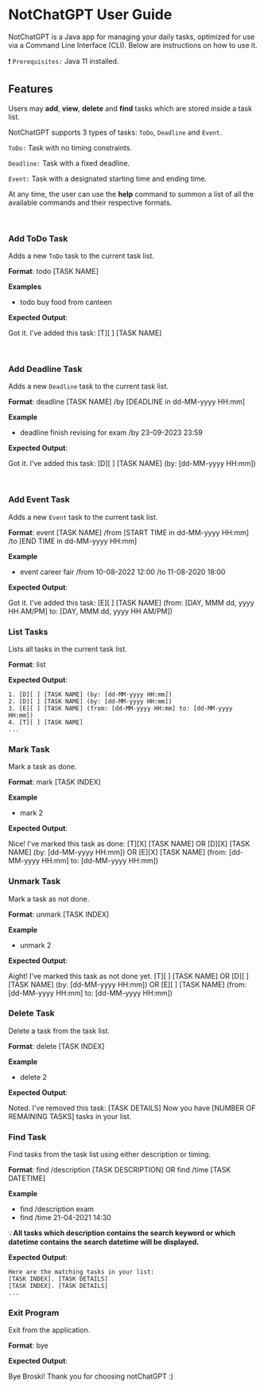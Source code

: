 # NotChatGPT User Guide

NotChatGPT is a Java app for managing your daily tasks, optimized for use via a Command Line Interface (CLI).
Below are instructions on how to use it.


❗ `Prerequisites:` Java 11 installed.

## Features
Users may **add**, **view**, **delete** and **find**  tasks which are stored inside a task list.

NotChatGPT supports 3 types of tasks: `ToDo`, `Deadline` and `Event`.

`ToDo:` Task with no timing constraints.

`Deadline:` Task with a fixed deadline.

`Event:` Task with a designated starting time and ending time.

At any time, the user can use the **help** command to summon a list of all the available commands and their respective formats.

<br/>

### Add ToDo Task
Adds a new `ToDo` task to the current task list.

**Format**: todo [TASK NAME]

**Examples**

- todo buy food from canteen

**Expected Output**: 

   Got it. I've added this task:
   [T][ ] [TASK NAME]

<br/>

### Add Deadline Task
Adds a new `Deadline` task to the current task list.

**Format**: deadline [TASK NAME] /by [DEADLINE in dd-MM-yyyy HH:mm]

**Example**

- deadline finish revising for exam /by 23-09-2023 23:59 

**Expected Output**: 

   Got it. I've added this task:
   [D][ ] [TASK NAME] (by: [dd-MM-yyyy HH:mm])

<br/>

### Add Event Task
Adds a new `Event` task to the current task list.

**Format**: event [TASK NAME] /from [START TIME in dd-MM-yyyy HH:mm] /to [END TIME in dd-MM-yyyy HH:mm]

**Example**

- event career fair /from 10-08-2022 12:00 /to 11-08-2020 18:00

**Expected Output**: 

   Got it. I've added this task:
   [E][ ] [TASK NAME] (from: [DAY, MMM dd, yyyy HH AM/PM] to: [DAY, MMM dd, yyyy HH AM/PM])

### List Tasks
Lists all tasks in the current task list.

**Format**: list

**Expected Output**: 

    1. [D][ ] [TASK NAME] (by: [dd-MM-yyyy HH:mm])
    2. [D][ ] [TASK NAME] (by: [dd-MM-yyyy HH:mm])
    3. [E][ ] [TASK NAME] (from: [dd-MM-yyyy HH:mm] to: [dd-MM-yyyy HH:mm])
    4. [T][ ] [TASK NAME]
    ...

### Mark Task
Mark a task as done.

**Format**: mark [TASK INDEX]

**Example**

- mark 2 

**Expected Output**: 

   Nice! I've marked this task as done:
      [T][X] [TASK NAME] OR 
      [D][X] [TASK NAME] (by: [dd-MM-yyyy HH:mm]) OR 
      [E][X] [TASK NAME] (from: [dd-MM-yyyy HH:mm] to: [dd-MM-yyyy HH:mm])
        
### Unmark Task
Mark a task as not done.

**Format**: unmark [TASK INDEX]

**Example**

- unmark 2 

**Expected Output**: 

   Aight! I've marked this task as not done yet.
      [T][ ] [TASK NAME] OR 
      [D][ ] [TASK NAME] (by: [dd-MM-yyyy HH:mm]) OR 
      [E][ ] [TASK NAME] (from: [dd-MM-yyyy HH:mm] to: [dd-MM-yyyy HH:mm])
        
### Delete Task
Delete a task from the task list.

**Format**: delete [TASK INDEX]

**Example**

- delete 2  

**Expected Output**: 

   Noted. I've removed this task:
   [TASK DETAILS]
   Now you have [NUMBER OF REMAINING TASKS] tasks in your list.
        
### Find Task
Find tasks from the task list using either description or timing.

**Format**: find /description [TASK DESCRIPTION] OR find /time [TASK DATETIME]

**Example**

- find /description exam  
- find /time 21-04-2021 14:30

💡**All tasks which description contains the search keyword or which datetime contains the search datetime will be displayed.**

**Expected Output**: 

    Here are the matching tasks in your list:
    [TASK INDEX]. [TASK DETAILS]
    [TASK INDEX]. [TASK DETAILS]
    ...
    
### Exit Program
Exit from the application.

**Format**: bye

**Expected Output**: 

   Bye Broski! Thank you for choosing notChatGPT :)

